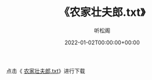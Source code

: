 ﻿---
title:  《农家壮夫郎.txt》
date:   2022-01-02T00:00:00+00:00
author: 听松阁
layout: post
permalink: /农家壮夫郎/
categories: 小说
tags: [小说]
---

点击《 [农家壮夫郎.txt](http://img.660000.xyz/bookstukust/book/bntxt/10/农家壮夫郎.txt)》进行下载